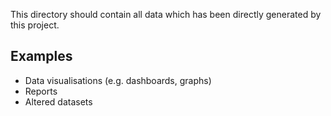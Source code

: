 This directory should contain all data which has been directly generated by this project.

## Examples
- Data visualisations (e.g. dashboards, graphs)
- Reports
- Altered datasets
